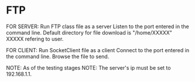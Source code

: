 # FTP

FOR SERVER:
Run FTP class file as a server
Listen to the port entered in the command line.
Default directory for file download is "/home/XXXXX" XXXXX refering to user.

FOR CLIENT:
Run SocketClient file as a client
Connect to the port entered in the command line.
Browse the file to send.

NOTE: As of the testing stages 
NOTE: The server's ip must be set to 192.168.1.1.
